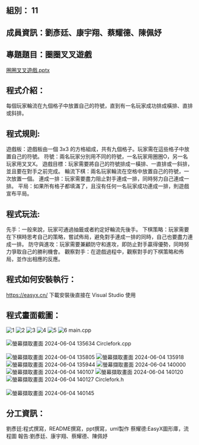 ## 組別： 11

## 成員資訊：劉彥廷、康宇翔、蔡耀德、陳佩妤

## 專題題目：圈圈叉叉遊戲 
[圈圈叉叉遊戲.pptx](https://github.com/yanting616/HW1/files/15308751/default.pptx)


## 程式介紹：
每個玩家輪流在九個格子中放置自己的符號，直到有一名玩家成功排成橫排、直排或斜排。

## 程式規則:
遊戲板：遊戲板由一個 3x3 的方格組成，共有九個格子。玩家需在這些格子中放置自己的符號。
符號：兩名玩家分別用不同的符號，一名玩家用圈圈O，另一名玩家用叉叉X。
遊戲目標：玩家需要將自己的符號排成一橫排、一直排或一斜排，並且要在對手之前完成。
輪流下棋：兩名玩家輪流在空格中放置自己的符號，一次放置一個。
連成一排：玩家需要盡力阻止對手連成一排，同時努力自己連成一排。
平局：如果所有格子都填滿了，且沒有任何一名玩家成功連成一排，則遊戲宣布平局。

## 程式玩法:
先手：一般來說，玩家可通過抽籤或者約定好輪流先後手。
下棋策略：玩家需要在下棋時思考自己的策略，嘗試佈局，避免對手連成一排的同時，自己也要盡力連成一排。
防守與進攻：玩家需要兼顧防守和進攻，即防止對手贏得優勢，同時努力爭取自己的勝利機會。
觀察對手：在遊戲過程中，觀察對手的下棋策略和佈局，並作出相應的反應。

## 程式如何安裝執行：
https://easyx.cn/
下載安裝後直接在 Visual Studio 使用

## 程式畫面截圖：
![1](https://github.com/yanting616/HW1/assets/164020703/056b5647-ae1c-46a8-8176-a1b5aaeb3c94)
![2](https://github.com/yanting616/HW1/assets/164020703/69e3347f-a58b-4dd3-844f-23b42bebbdb1)
![3](https://github.com/yanting616/HW1/assets/164020703/01054e3a-1d01-4bb1-b877-3ba55e4bb754)
![4](https://github.com/yanting616/HW1/assets/164020703/945839de-f2c6-4670-b5be-80286a8e3783)
![5](https://github.com/yanting616/HW1/assets/164020703/74087c17-30ea-4d1f-a7b0-47c54ecc91bf)
![6](https://github.com/yanting616/HW1/assets/164020703/476f01ac-2d67-4b16-b988-6ef17efbf6b0)
main.cpp  
<br>
![螢幕擷取畫面 2024-06-04 135634](https://github.com/yanting616/HW1/assets/164312804/d3824419-a581-433c-aad4-e4b8dde931e0)
Circlefork.cpp  
<br>
![螢幕擷取畫面 2024-06-04 135805](https://github.com/yanting616/HW1/assets/164312804/e8ad3b6e-4bbc-4b65-95e4-a4a2baba6335)
![螢幕擷取畫面 2024-06-04 135918](https://github.com/yanting616/HW1/assets/164312804/8566c6e0-e29a-45b0-8d25-af7bde54092d)
![螢幕擷取畫面 2024-06-04 135944](https://github.com/yanting616/HW1/assets/164312804/d6e5206e-5531-4fab-b12a-02e8fbddcfc3)
![螢幕擷取畫面 2024-06-04 140000](https://github.com/yanting616/HW1/assets/164312804/45d43766-8a12-4db4-b5f4-4c8b75f5bb37)
![螢幕擷取畫面 2024-06-04 140107](https://github.com/yanting616/HW1/assets/164312804/d6871c31-f324-48f0-9ff6-e86b01509f6c)
![螢幕擷取畫面 2024-06-04 140120](https://github.com/yanting616/HW1/assets/164312804/ae2c7fd2-4c4f-4e86-91d0-f433aa25bbc3)
![螢幕擷取畫面 2024-06-04 140127](https://github.com/yanting616/HW1/assets/164312804/ed9cd380-e9c8-4093-9b81-83e493407469)
Circlefork.h  
<br>
![螢幕擷取畫面 2024-06-04 140145](https://github.com/yanting616/HW1/assets/164312804/6e63e439-39a2-4d2d-ab3f-0871e479e379)





## 分工資訊：
劉彥廷:程式撰寫，README撰寫，ppt撰寫，uml製作
蔡耀德:EasyX圖形庫，流程圖
報告:劉彥廷、康宇翔、蔡耀德、陳佩妤




